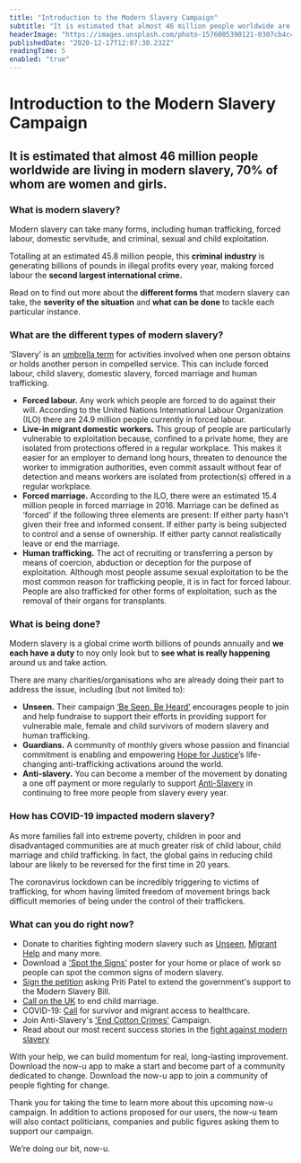 ```yaml
---
title: "Introduction to the Modern Slavery Campaign"
subtitle: "It is estimated that almost 46 million people worldwide are living in modern slavery, 70% of whom are women and girls."
headerImage: "https://images.unsplash.com/photo-1576005390121-0307cb4c41b2?ixid=MXwxMjA3fDB8MHxwaG90by1wYWdlfHx8fGVufDB8fHw%3D&ixlib=rb-1.2.1&auto=format&fit=crop&w=750&q=80"
publishedDate: "2020-12-17T12:07:30.232Z"
readingTime: 5
enabled: "true"
---
```


# Introduction to the Modern Slavery Campaign

## It is estimated that almost 46 million people worldwide are living in modern slavery, 70% of whom are women and girls.

### What is modern slavery?

Modern slavery can take many forms, including human trafficking, forced labour, domestic servitude, and criminal, sexual and child exploitation.

Totalling at an estimated 45.8 million people, this **criminal industry** is generating billions of pounds in illegal profits every year, making forced labour the **second largest international crime.**

Read on to find out more about the **different forms** that modern slavery can take, the **severity of the situation** and **what can be done** to tackle each particular instance.

### What are the different types of modern slavery?

‘Slavery’ is an [umbrella term](https://www.freedomunited.org/freedom-university/what-is-modern-slavery/) for activities involved when one person obtains or holds another person in compelled service. This can include forced labour, child slavery, domestic slavery, forced marriage and human trafficking.

- **Forced labour.** Any work which people are forced to do against their will. According to the United Nations International Labour Organization (ILO) there are 24.9 million people currently in forced labour.
- **Live-in migrant domestic workers.** This group of people are particularly vulnerable to exploitation because, confined to a private home, they are isolated from protections offered in a regular workplace. This makes it easier for an employer to demand long hours, threaten to denounce the worker to immigration authorities, even commit assault without fear of detection and means workers are isolated from protection(s) offered in a regular workplace.
- **Forced marriage.** According to the ILO, there were an estimated 15.4 million people in forced marriage in 2016. Marriage can be defined as ‘forced’ if the following three elements are present:
  If either party hasn’t given their free and informed consent.
  If either party is being subjected to control and a sense of ownership.
  If either party cannot realistically leave or end the marriage.
- **Human trafficking.** The act of recruiting or transferring a person by means of coercion, abduction or deception for the purpose of exploitation. Although most people assume sexual exploitation to be the most common reason for trafficking people, it is in fact for forced labour. People are also trafficked for other forms of exploitation, such as the removal of their organs for transplants.

### What is being done?

Modern slavery is a global crime worth billions of pounds annually and **we each have a duty** to noy only look but to **see what is really happening** around us and take action.

There are many charities/organisations who are already doing their part to address the issue, including (but not limited to):

- **Unseen.** Their campaign [‘Be Seen, Be Heard’](https://www.unseenuk.org/support-us/be-seen-be-heard) encourages people to join and help fundraise to support their efforts in providing support for vulnerable male, female and child survivors of modern slavery and human trafficking.
- **Guardians.** A community of monthly givers whose passion and financial commitment is enabling and empowering [Hope for Justice](https://hopeforjustice.org/become-a-guardian-uk/)’s life-changing anti-trafficking activations around the world.
- **Anti-slavery.** You can become a member of the movement by donating a one off payment or more regularly to support [Anti-Slavery](https://www.antislavery.org/take-action/become-a-member/) in continuing to free more people from slavery every year.

### How has COVID-19 impacted modern slavery?

As more families fall into extreme poverty, children in poor and disadvantaged communities are at much greater risk of child labour, child marriage and child trafficking. In fact, the global gains in reducing child labour are likely to be reversed for the first time in 20 years.

The coronavirus lockdown can be incredibly triggering to victims of trafficking, for whom having limited freedom of movement brings back difficult memories of being under the control of their traffickers.

### What can you do right now?

- Donate to charities fighting modern slavery such as [Unseen](https://www.unseenuk.org/support-us/donate), [Migrant Help](https://www.migranthelpuk.org/donate/donate/credit-card) and many more.
- Download a ['Spot the Signs'](https://hopeforjustice.org/spot-the-signs/posters-and-other-resources/) poster for your home or place of work so people can spot the common signs of modern slavery.
- [Sign the petition](https://www.antislavery.org/take-action/campaigns/protect-not-neglect/) asking Priti Patel to extend the government's support to the Modern Slavery Bill.
- [Call on the UK](https://www.freedomunited.org/advocate/safeguard-futures/) to end child marriage.
- COVID-19: [Call](https://www.freedomunited.org/advocate/covid-19-healthcare/) for survivor and migrant access to healthcare.
- Join Anti-Slavery's ['End Cotton Crimes'](https://www.antislavery.org/take-action/campaigns/end-uzbek-cotton-crimes/) Campaign.
- Read about our most recent success stories in the [fight against modern slavery](https://www.antislavery.org/impact/recent-successes/)

With your help, we can build momentum for real, long-lasting improvement. Download the now-u app to make a start and become part of a community dedicated to change. Download the now-u app to join a community of people fighting for change.

Thank you for taking the time to learn more about this upcoming now-u campaign. In addition to actions proposed for our users, the now-u team will also contact politicians, companies and public figures asking them to support our campaign.

We’re doing our bit, now-u.
